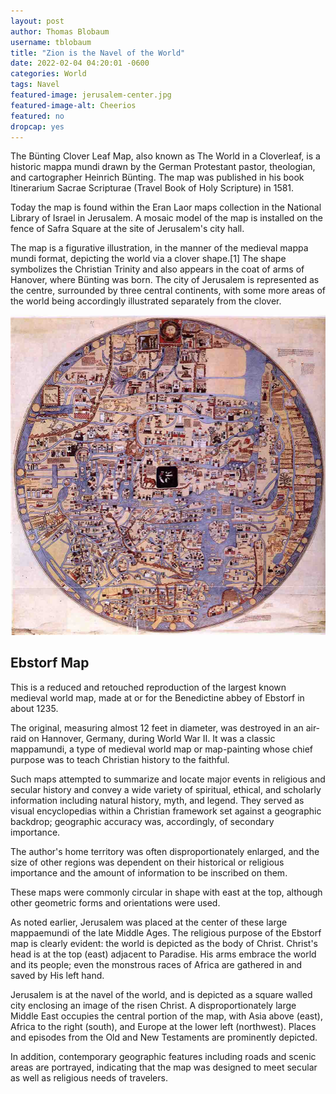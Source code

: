 ```yaml
---
layout: post 
author: Thomas Blobaum
username: tblobaum 
title: "Zion is the Navel of the World"
date: 2022-02-04 04:20:01 -0600
categories: World
tags: Navel 
featured-image: jerusalem-center.jpg
featured-image-alt: Cheerios
featured: no
dropcap: yes
---
```


The Bünting Clover Leaf Map, also known as The World in a Cloverleaf, is a historic mappa mundi drawn by the German Protestant pastor, theologian, and cartographer Heinrich Bünting. The map was published in his book Itinerarium Sacrae Scripturae (Travel Book of Holy Scripture) in 1581.

Today the map is found within the Eran Laor maps collection in the National Library of Israel in Jerusalem. A mosaic model of the map is installed on the fence of Safra Square at the site of Jerusalem's city hall.

The map is a figurative illustration, in the manner of the medieval mappa mundi format, depicting the world via a clover shape.[1] The shape symbolizes the Christian Trinity and also appears in the coat of arms of Hanover, where Bünting was born. The city of Jerusalem is represented as the centre, surrounded by three central continents, with some more areas of the world being accordingly illustrated separately from the clover.

<a href="https://en.wikipedia.org/wiki/Bünting_Clover_Leaf_Map" data-iframely-url></a>

![](/assets/images/navel.jpg)

## Ebstorf Map 

This is a reduced and retouched reproduction of the largest known medieval world map, made at or for the Benedictine abbey of Ebstorf in about 1235. 

The original, measuring almost 12 feet in diameter, was destroyed in an air-raid on Hannover, Germany, during World War II. It was a classic mappamundi, a type of medieval world map or map-painting whose chief purpose was to teach Christian history to the faithful. 

Such maps attempted to summarize and locate major events in religious and secular history and convey a wide variety of spiritual, ethical, and scholarly information including natural history, myth, and legend. They served as visual encyclopedias within a Christian framework set against a geographic backdrop; geographic accuracy was, accordingly, of secondary importance. 

The author's home territory was often disproportionately enlarged, and the size of other regions was dependent on their historical or religious importance and the amount of information to be inscribed on them. 

These maps were commonly circular in shape with east at the top, although other geometric forms and orientations were used. 

As noted earlier, Jerusalem was placed at the center of these large mappaemundi of the late Middle Ages. The religious purpose of the Ebstorf map is clearly evident: the world is depicted as the body of Christ. Christ's head is at the top (east) adjacent to Paradise. His arms embrace the world and its people; even the monstrous races of Africa are gathered in and saved by His left hand. 

Jerusalem is at the navel of the world, and is depicted as a square walled city enclosing an image of the risen Christ. A disproportionately large Middle East occupies the central portion of the map, with Asia above (east), Africa to the right (south), and Europe at the lower left (northwest). Places and episodes from the Old and New Testaments are prominently depicted. 

In addition, contemporary geographic features including roads and scenic areas are portrayed, indicating that the map was designed to meet secular as well as religious needs of travelers.

